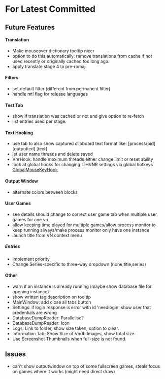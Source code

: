 ﻿# For Latest Committed
## Future Features  
#### Translation
- Make mouseover dictionary tooltip nicer
- option to do this automatically: remove translations from cache if not used recently or originally cached too long ago.
- apply translate stage 4 to pre-romaji
#### Filters
- set default filter (different from permanent filter)
- handle mtl flag for release languages
#### Test Tab
- show if translation was cached or not and give option to re-fetch
- list entries used per stage.
#### Text Hooking
- use tab to also show captured clipboard text format like: \[process/pid] \[outputted] \[text]
- let user name threads and delete saved
- VnrHook: handle maximum threads either change limit or reset ability
- look at global hooks for changing ITHVNR settings via global hotkeys [GlobalMouseKeyHook](https://github.com/gmamaladze/globalmousekeyhook)
#### Output Window
- alternate colors between blocks
#### User Games
- see details should change to correct user game tab when multiple user games for one vn
- allow keeping time played for multiple games/allow process monitor to keep running always/make process monitor only have one instance
- launch title from VN context menu
##### Entries
- Implement priority
- Change Series-specific to three-way dropdown (none,title,series)
#### Other
- warn if an instance is already running (maybe show database file for opening instance) 
- show written tag description on tooltip
- MainWindow: add close all tabs button
- Settings: if login response is error with id 'needlogin' show user that credentials are wrong
- DatabaseDumpReader: Parallelise?
- DatabaseDumpReader: Icon
- Logs: Link to folder, show size taken, option to clear.
- Information Tab: Show Size of Vndb Images, show total size.
- Use Screenshot Thumbnails when full-size is not found.

## Issues  
- can't show outputwindow on top of some fullscreen games, steals focus on games where it works (might need direct draw)

